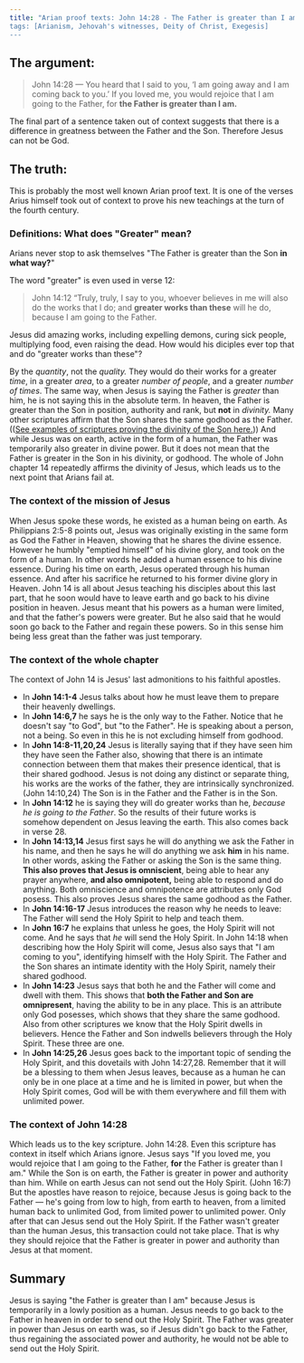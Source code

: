 ```yaml
---
title: "Arian proof texts: John 14:28 - The Father is greater than I aml
tags: [Arianism, Jehovah's witnesses, Deity of Christ, Exegesis]
---
```


## The argument:

> John 14:28 — You heard that I said to you, ‘I am going away and I am coming back to you.’ If you loved me, you would rejoice that I am going to the Father, for **the Father is greater than I am.**

The final part of a sentence taken out of context suggests that there is a difference in greatness between the Father and the Son. Therefore Jesus can not be God.

## The truth:

This is probably the most well known Arian proof text. It is one of the verses Arius himself took out of context to prove his new teachings at the turn of the fourth century.

### Definitions: What does "Greater" mean?

Arians never stop to ask themselves "The Father is greater than the Son **in what way?**" 

The word "greater" is even used in verse 12:

> John 14:12 “Truly, truly, I say to you, whoever believes in me will also do the works that I do; and **greater works than these** will he do, because I am going to the Father.

Jesus did amazing works, including expelling demons, curing sick people, multiplying food, even raising the dead. How would his diciples ever top that and do "greater works than these"?

By the _quantity_, not the _quality._ They would do their works for a greater *time*, in a greater *area*, to a greater *number of people*, and a greater *number of times*. The same way, when Jesus is saying the Father is _greater_ than him, he is not saying this in the absolute term. In heaven, the Father is greater than the Son in position, authority and rank, but **not** in _divinity._ Many other scriptures affirm that the Son shares the same godhood as the Father.(([See examples of scriptures proving the divinity of the Son here.](https://thyreon.com/list-of-scriptures-proving-the-deity-of-christ/))) And while Jesus was on earth, active in the form of a human, the Father was temporarily also greater in divine power. But it does not mean that the Father is greater in the Son in his divinity, or godhood. The whole of John chapter 14 repeatedly affirms the divinity of Jesus, which leads us to the next point that Arians fail at.

### The context of the mission of Jesus

When Jesus spoke these words, he existed as a human being on earth. As Philippians 2:5-8 points out, Jesus was originally existing in the same form as God the Father in Heaven, showing that he shares the divine essence. However he humbly "emptied himself" of his divine glory, and took on the form of a human. In other words he added a human essence to his divine essence. During his time on earth, Jesus operated through his human essence. And after his sacrifice he returned to his former divine glory in Heaven. John 14 is all about Jesus teaching his disciples about this last part, that he soon would have to leave earth and go back to his divine position in heaven. Jesus meant that his powers as a human were limited, and that the father's powers were greater. But he also said that he would soon go back to the Father and regain these powers. So in this sense him being less great than the father was just temporary.

### The context of the whole chapter

The context of John 14 is Jesus' last admonitions to his faithful apostles. 
- In **John 14:1-4** Jesus talks about how he must leave them to prepare their heavenly dwellings. 
- In **John 14:6,7** he says he is the only way to the Father. Notice that he doesn't say "to God", but "to the Father". He is speaking about a person, not a being. So even in this he is not excluding himself from godhood. 
- In **John 14:8-11,20,24** Jesus is literally saying that if they have seen him they have seen the Father also, showing that there is an intimate connection between them that makes their presence identical, that is their shared godhood. Jesus is not doing any distinct or separate thing, his works are the works of the father, they are intrinsically synchronized. (John 14:10,24) The Son is in the Father and the Father is in the Son. 
- In **John 14:12** he is saying they will do greater works than he, _because he is going to the Father_. So the results of their future works is somehow dependent on Jesus leaving the earth. This also comes back in verse 28. 
- In **John 14:13,14** Jesus first says he will do anything we ask the Father in his name, and then he says he will do anything we ask **him** in his name. In other words, asking the Father or asking the Son is the same thing. **This also proves that Jesus is omniscient**, being able to hear any prayer anywhere, **and also omnipotent,** being able to respond and do anything. Both omniscience and omnipotence are attributes only God posess. This also proves Jesus shares the same godhood as the Father. 
- In **John 14:16-17** Jesus introduces the reason why he needs to leave: The Father will send the Holy Spirit to help and teach them. 
- In **John 16:7** he explains that unless he goes, the Holy Spirit will not come. And he says that _he_ will send the Holy Spirit. In John 14:18 when describing how the Holy Spirit will come, Jesus also says that "I am coming to you", identifying himself with the Holy Spirit. The Father and the Son shares an intimate identity with the Holy Spirit, namely their shared godhood. 
- In **John 14:23** Jesus says that both he and the Father will come and dwell with them. This shows that **both the Father and Son are omnipresent**, having the ability to be in any place. This is an attribute only God posesses, which shows that they share the same godhood. Also from other scriptures we know that the Holy Spirit dwells in believers. Hence the Father and Son indwells believers through the Holy Spirit. These three are one. 
- In **John 14:25,26** Jesus goes back to the important topic of sending the Holy Spirit, and this dovetails with John 14:27,28\. Remember that it will be a blessing to them when Jesus leaves, because as a human he can only be in one place at a time and he is limited in power, but when the Holy Spirit comes, God will be with them everywhere and fill them with unlimited power.

### The context of John 14:28

Which leads us to the key scripture. John 14:28\. Even this scripture has context in itself which Arians ignore. Jesus says "If you loved me, you would rejoice that I am going to the Father, **for** the Father is greater than I am." While the Son is on earth, the Father is greater in power and authority than him. While on earth Jesus can not send out the Holy Spirit. (John 16:7) But the apostles have reason to rejoice, because Jesus is going back to the Father — he's going from low to high, from earth to heaven, from a limited human back to unlimited God, from limited power to unlimited power. Only after that can Jesus send out the Holy Spirit. If the Father wasn't greater than the human Jesus, this transaction could not take place. That is why they should rejoice that the Father is greater in power and authority than Jesus at that moment.

## Summary

Jesus is saying "the Father is greater than I am" because Jesus is temporarily in a lowly position as a human. Jesus needs to go back to the Father in heaven in order to send out the Holy Spirit. The Father was greater in power than Jesus on earth was, so if Jesus didn't go back to the Father, thus regaining the associated power and authority, he would not be able to send out the Holy Spirit.
